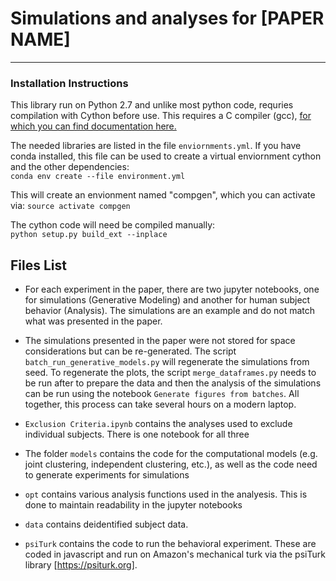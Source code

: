 # Simulations and analyses for [PAPER NAME]
___


### Installation Instructions

This library run on Python 2.7 and unlike most python code, requries
 compilation with Cython before use. This requires a C compiler (gcc), 
 [for which you can find documentation here.](
 http://cython.readthedocs.io/en/latest/src/quickstart/install.html)  

 The needed libraries are listed in the file `enviornments.yml`. If you have conda installed,
  this file can be used to create a virtual enviornment cython and the other dependencies:  
 ```conda env create --file environment.yml```
 
 This will create an envionment named "compgen", which you can activate via:
 ```source activate compgen```

 The cython code will need be compiled manually:  
 ```python setup.py build_ext --inplace```  
  
## Files List
* For each experiment in the paper, there are two jupyter notebooks, one for simulations 
(Generative Modeling) and another for human subject behavior (Analysis). The simulations are an example and do not match
what was presented in the paper. 

* The simulations presented in the paper were not stored for space considerations but can be re-generated. The script
`batch_run_generative_models.py` will regenerate the simulations from seed. To regenerate the plots, 
the script `merge_dataframes.py` needs to be run after to prepare the data and then the analysis of the simulations 
can be run using the notebook `Generate figures from batches`. All together, this process can take several hours on a 
modern laptop.


* `Exclusion Criteria.ipynb` contains the analyses used to exclude individual subjects. There
is one notebook for all three 

* The folder `models` contains the code for the computational models (e.g. joint clustering, 
independent clustering, etc.), as well as the code need to generate experiments for simulations

* `opt` contains various analysis functions used in the analyesis. This is done to maintain
 readability in the jupyter notebooks
 
* `data` contains deidentified subject data.

* `psiTurk` contains the code to run the behavioral experiment. These are coded in javascript and
 run on Amazon's mechanical turk via the psiTurk library [https://psiturk.org]. 



